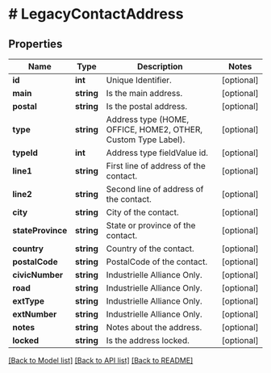 # # LegacyContactAddress

## Properties

Name | Type | Description | Notes
------------ | ------------- | ------------- | -------------
**id** | **int** | Unique Identifier. | [optional]
**main** | **string** | Is the main address. | [optional]
**postal** | **string** | Is the postal address. | [optional]
**type** | **string** | Address type (HOME, OFFICE, HOME2, OTHER, Custom Type Label). | [optional]
**typeId** | **int** | Address type fieldValue id. | [optional]
**line1** | **string** | First line of address of the contact. | [optional]
**line2** | **string** | Second line of address of the contact. | [optional]
**city** | **string** | City of the contact. | [optional]
**stateProvince** | **string** | State or province of the contact. | [optional]
**country** | **string** | Country of the contact. | [optional]
**postalCode** | **string** | PostalCode of the contact. | [optional]
**civicNumber** | **string** | Industrielle Alliance Only. | [optional]
**road** | **string** | Industrielle Alliance Only. | [optional]
**extType** | **string** | Industrielle Alliance Only. | [optional]
**extNumber** | **string** | Industrielle Alliance Only. | [optional]
**notes** | **string** | Notes about the address. | [optional]
**locked** | **string** | Is the address locked. | [optional]

[[Back to Model list]](../../README.md#models) [[Back to API list]](../../README.md#endpoints) [[Back to README]](../../README.md)
